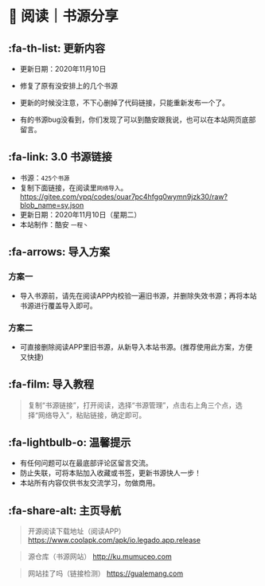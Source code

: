 # 📖 阅读｜书源分享

##  :fa-th-list: 更新内容

- 更新日期：2020年11月10日
- 修复了原有没安排上的几个书源
- 更新的时候没注意，不下心删掉了代码链接，只能重新发布一个了。

- 有的书源bug没看到，你们发现了可以到酷安跟我说，也可以在本站网页底部留言。


##  :fa-link: 3.0 书源链接

- 书源：`425个书源`
- 复制下面链接，在阅读里`网络导入`。
https://gitee.com/vpq/codes/ouar7pc4hfgq0wymn9jzk30/raw?blob_name=sy.json
- 更新日期：2020年11月10日（星期二）
- 本站制作：酷安 `一程丶`

##  :fa-arrows: 导入方案

### 方案一
- 导入书源前，请先在阅读APP内校验一遍旧书源，并删除失效书源；再将本站书源进行覆盖导入即可。

### 方案二
- 可直接删除阅读APP里旧书源，从新导入本站书源。(推荐使用此方案，方便又快捷)


##  :fa-film: 导入教程

> 复制“书源链接”，打开阅读，选择“书源管理”，点击右上角三个点，选择“网络导入”，粘贴链接，确定即可。


##  :fa-lightbulb-o: 温馨提示

- 有任何问题可以在最底部评论区留言交流。
- 防止失联，可将本贴加入收藏或书签，更新书源快人一步！
- 本站所有内容仅供书友交流学习，勿做商用。

##   :fa-share-alt: 主页导航

> 开源阅读下载地址（阅读APP）
https://www.coolapk.com/apk/io.legado.app.release

> 源仓库（书源网站）
http://ku.mumuceo.com

> 网站挂了吗（链接检测）
https://gualemang.com